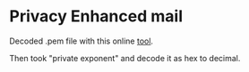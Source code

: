# Privacy Enhanced mail

Decoded .pem file with this online [tool](https://8gwifi.org/PemParserFunctions.jsp "https://8gwifi.org/PemParserFunctions.jsp").

Then took "private exponent" and decode it as hex to decimal.
